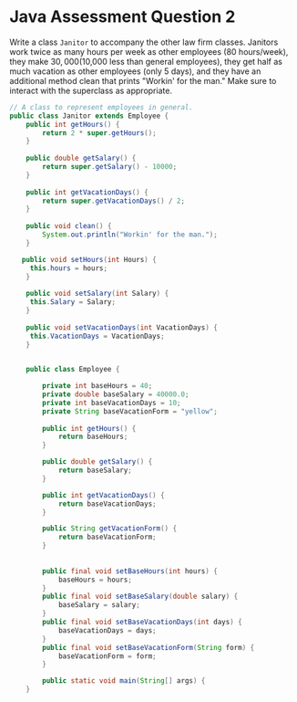 # Java Assessment Question 2

Write a class `Janitor` to accompany the other law firm classes. Janitors work twice as many hours per week as other employees (80 hours/week), they make $30,000 ($10,000 less than general employees), they get half as much vacation as other employees (only 5 days), and they have an additional method clean that prints "Workin' for the man." Make sure to interact with the superclass as appropriate. 

```java
// A class to represent employees in general.
public class Janitor extends Employee {
    public int getHours() {
        return 2 * super.getHours();
    }
    
    public double getSalary() {
        return super.getSalary() - 10000;
    }
    
    public int getVacationDays() {
        return super.getVacationDays() / 2;
    }
    
    public void clean() {
        System.out.println("Workin' for the man.");
    }

   public void setHours(int Hours) {
     this.hours = hours;
    }
    
    public void setSalary(int Salary) {
     this.Salary = Salary;
    }
    
    public void setVacationDays(int VacationDays) {
     this.VacationDays = VacationDays;
    }
    

    public class Employee {

        private int baseHours = 40;
        private double baseSalary = 40000.0;
        private int baseVacationDays = 10;
        private String baseVacationForm = "yellow";
        
        public int getHours() {
            return baseHours;                
        }

        public double getSalary() {
            return baseSalary;              
        }

        public int getVacationDays() {
            return baseVacationDays;        
        }

        public String getVacationForm() {
            return baseVacationForm;         
        }
        
        
        public final void setBaseHours(int hours) {
            baseHours = hours;
        }
        public final void setBaseSalary(double salary) {
            baseSalary = salary;
        }
        public final void setBaseVacationDays(int days) {
            baseVacationDays = days;
        }
        public final void setBaseVacationForm(String form) {
            baseVacationForm = form;
        }

        public static void main(String[] args) {
    }
```